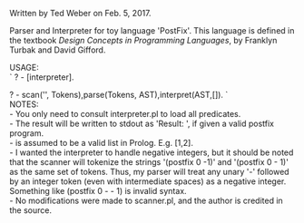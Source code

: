 Written by Ted Weber on Feb. 5, 2017.

Parser and Interpreter for toy language 'PostFix'. This language is defined in the textbook _Design Concepts in Programming Languages_, by Franklyn Turbak and David Gifford.  

USAGE:  
`
? - [interpreter].  

? - scan('<filname>', Tokens),parse(Tokens, AST),interpret(AST,[<arguments>]). 
` 
</br>
NOTES:  </br>
	- You only need to consult interpreter.pl to load all predicates.  
	- The result will be written to stdout as 'Result: <your result>', if given a valid postfix program.  
    - <arguments> is assumed to be a valid list in Prolog. E.g. [1,2].  
	- I wanted the interpreter to handle negative integers, but it should be
      noted that the scanner will tokenize the strings '(postfix 0 -1)' and
      '(postfix 0 - 1)' as the same set of tokens. Thus, my parser will treat any unary '-' followed by an integer token (even with intermediate spaces) as a negative integer. Something like (postfix 0 - - 1) is invalid syntax.  
    - No modifications were made to scanner.pl, and the author is credited in the source.  
